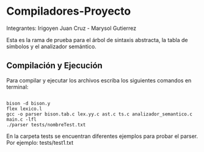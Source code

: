 # Compiladores-Proyecto

Integrantes: Irigoyen Juan Cruz - Marysol Gutierrez

Esta es la rama de prueba para el árbol de sintaxis abstracta, la tabla de símbolos y el analizador semántico.

## Compilación y Ejecución

Para compilar y ejecutar los archivos escriba los siguientes comandos en terminal:

```

bison -d bison.y
flex lexico.l
gcc -o parser bison.tab.c lex.yy.c ast.c ts.c analizador_semantico.c main.c -lfl
./parser tests/nombreTest.txt

```

En la carpeta tests se encuentran diferentes ejemplos para probar el parser. Por ejemplo: tests/test1.txt
